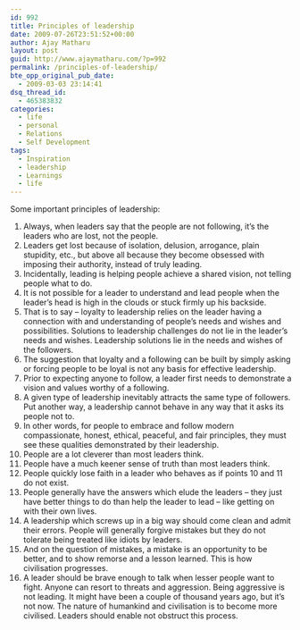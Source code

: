 ```yaml
---
id: 992
title: Principles of leadership
date: 2009-07-26T23:51:52+00:00
author: Ajay Matharu
layout: post
guid: http://www.ajaymatharu.com/?p=992
permalink: /principles-of-leadership/
bte_opp_original_pub_date:
  - 2009-03-03 23:14:41
dsq_thread_id:
  - 465383832
categories:
  - life
  - personal
  - Relations
  - Self Development
tags:
  - Inspiration
  - leadership
  - Learnings
  - life
---
```

Some important principles of leadership:

  1. Always, when leaders say that the people are not following, it&#8217;s the leaders who are lost, not the people.
  2. Leaders get lost because of isolation, delusion, arrogance, plain stupidity, etc., but above all because they become obsessed with imposing their authority, instead of truly leading.
  3. Incidentally, leading is helping people achieve a shared vision, not telling people what to do.
  4. It is not possible for a leader to understand and lead people when the leader&#8217;s head is high in the clouds or stuck firmly up his backside.
  5. That is to say &#8211; loyalty to leadership relies on the leader having a connection with and understanding of people&#8217;s needs and wishes and possibilities. Solutions to leadership challenges do not lie in the leader&#8217;s needs and wishes. Leadership solutions lie in the needs and wishes of the followers.
  6. The suggestion that loyalty and a following can be built by simply asking or forcing people to be loyal is not any basis for effective leadership.
  7. Prior to expecting anyone to follow, a leader first needs to demonstrate a vision and values worthy of a following.
  8. A given type of leadership inevitably attracts the same type of followers. Put another way, a leadership cannot behave in any way that it asks its people not to.
  9. In other words, for people to embrace and follow modern compassionate, honest, ethical, peaceful, and fair principles, they must see these qualities demonstrated by their leadership.
 10. People are a lot cleverer than most leaders think.
 11. People have a much keener sense of truth than most leaders think.
 12. People quickly lose faith in a leader who behaves as if points 10 and 11 do not exist.
 13. People generally have the answers which elude the leaders &#8211; they just have better things to do than help the leader to lead &#8211; like getting on with their own lives.
 14. A leadership which screws up in a big way should come clean and admit their errors. People will generally forgive mistakes but they do not tolerate being treated like idiots by leaders.
 15. And on the question of mistakes, a mistake is an opportunity to be better, and to show remorse and a lesson learned. This is how civilisation progresses.
 16. A leader should be brave enough to talk when lesser people want to fight. Anyone can resort to threats and aggression. Being aggressive is not leading. It might have been a couple of thousand years ago, but it&#8217;s not now. The nature of humankind and civilisation is to become more civilised. Leaders should enable not obstruct this process.